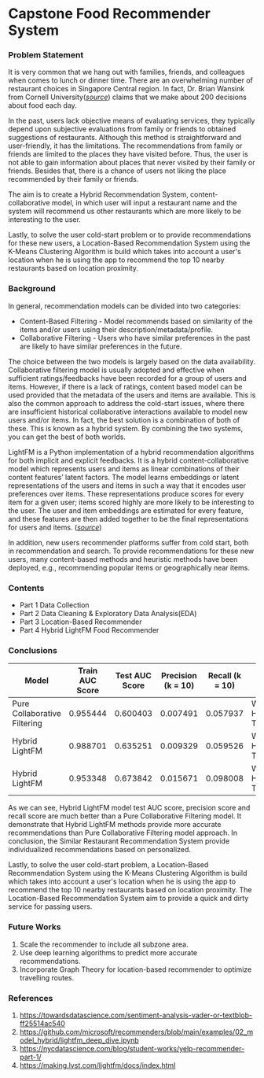 # Capstone Food Recommender System

### Problem Statement

It is very common that we hang out with families, friends, and colleagues when comes to lunch or dinner time. There are an overwhelming number of restaurant choices in Singapore Central region. In fact, Dr. Brian Wansink from Cornell University([*source*](https://news.cornell.edu/stories/2006/12/mindless-autopilot-drives-people-underestimate-food-decisions)) claims that we make about 200 decisions about food each day.

In the past, users lack objective means of evaluating services, they typically depend upon subjective evaluations from family or friends to obtained suggestions of restaurants. Although this method is straightforward and user-friendly, it has the limitations. The recommendations from family or friends are limited to the places they have visited before. Thus, the user is not able to gain information about places that never visited by their family or friends. Besides that, there is a chance of users not liking the place recommended by their family or friends.

The aim is to create a Hybrid Recommendation System, content-collaborative model, in which user will input a restaurant name and the system will recommend us other restaurants which are more likely to be interesting to the user.

Lastly, to solve the user cold-start problem or to provide recommendations for these new users, a Location-Based Recommendation System using the K-Means Clustering Algorithm is build which takes into account a user's location when he is using the app to recommend the top 10 nearby restaurants based on location proximity.

### Background

In general, recommendation models can be divided into two categories:

- Content-Based Filtering - Model recommends based on similarity of the items and/or users using their description/metadata/profile. 
- Collaborative Filtering - Users who have similar preferences in the past are likely to have similar preferences in the future. 

The choice between the two models is largely based on the data availability. Collaborative filtering model is usually adopted and effective when sufficient ratings/feedbacks have been recorded for a group of users and items. However, if there is a lack of ratings, content based model can be used provided that the metadata of the users and items are available. This is also the common approach to address the cold-start issues, where there are insufficient historical collaborative interactions available to model new users and/or items. In fact, the best solution is a combination of both of these. This is known as a hybrid system. By combining the two systems, you can get the best of both worlds.

LightFM is a Python implementation of a hybrid recommendation algorithms for both implicit and explicit feedbacks. It is a hybrid content-collaborative model which represents users and items as linear combinations of their content features’ latent factors. The model learns embeddings or latent representations of the users and items in such a way that it encodes user preferences over items. These representations produce scores for every item for a given user; items scored highly are more likely to be interesting to the user. The user and item embeddings are estimated for every feature, and these features are then added together to be the final representations for users and items. ([*source*]( https://github.com/microsoft/recommenders/blob/main/examples/02_model_hybrid/lightfm_deep_dive.ipynb))

In addition, new users recommender platforms suffer from cold start, both in recommendation and search. To provide recommendations for these new users, many content-based methods and heuristic methods have been deployed, e.g., recommending popular items or geographically near items. 

### Contents

- Part 1 Data Collection
- Part 2 Data Cleaning & Exploratory Data Analysis(EDA)
- Part 3 Location-Based Recommender
- Part 4 Hybrid LightFM Food Recommender 

### Conclusions

|Model|Train AUC Score|Test AUC Score|Precision (k = 10)|Recall (k = 10)|Remarks|
|---|---|---|---|---|---|
|Pure Collaborative Filtering|0.955444|0.600403|0.007491|0.057937|Without Hyperparameter Tuning| 
|Hybrid LightFM|0.988701|0.635251|0.009329|0.059526|Without Hyperparameter Tuning|
|Hybrid LightFM|0.953348|0.673842|0.015671|0.098008|With Hyperparameter Tuning|

As we can see, Hybrid LightFM model test AUC score, precision score and recall score are much better than a Pure Collaborative Filtering model. It demonstrate that Hybrid LightFM methods provide more accurate recommendations than Pure Collaborative Filtering model approach. In conclusion, the Similar Restaurant Recommendation System provide individualized recommendations based on personalized.

Lastly, to solve the user cold-start problem, a Location-Based Recommendation System using the K-Means Clustering Algorithm is build which takes into account a user's location when he is using the app to recommend the top 10 nearby restaurants based on location proximity. The Location-Based Recommendation System aim to provide a quick and dirty service for passing users.
    
### Future Works

1. Scale the recommender to include all subzone area.
2. Use deep learning algorithms to predict more accurate recommendations.
3. Incorporate Graph Theory for location-based recommender to optimize travelling routes.

### References

1. https://towardsdatascience.com/sentiment-analysis-vader-or-textblob-ff25514ac540
2. https://github.com/microsoft/recommenders/blob/main/examples/02_model_hybrid/lightfm_deep_dive.ipynb
3. https://nycdatascience.com/blog/student-works/yelp-recommender-part-1/
4. https://making.lyst.com/lightfm/docs/index.html
